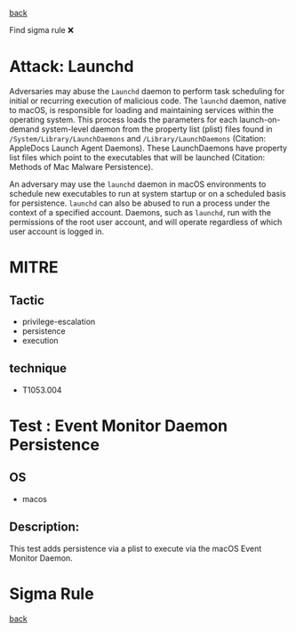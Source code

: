 
[back](../index.md)

Find sigma rule :x: 

# Attack: Launchd 

Adversaries may abuse the <code>Launchd</code> daemon to perform task scheduling for initial or recurring execution of malicious code. The <code>launchd</code> daemon, native to macOS, is responsible for loading and maintaining services within the operating system. This process loads the parameters for each launch-on-demand system-level daemon from the property list (plist) files found in <code>/System/Library/LaunchDaemons</code> and <code>/Library/LaunchDaemons</code> (Citation: AppleDocs Launch Agent Daemons). These LaunchDaemons have property list files which point to the executables that will be launched (Citation: Methods of Mac Malware Persistence).

An adversary may use the <code>launchd</code> daemon in macOS environments to schedule new executables to run at system startup or on a scheduled basis for persistence. <code>launchd</code> can also be abused to run a process under the context of a specified account. Daemons, such as <code>launchd</code>, run with the permissions of the root user account, and will operate regardless of which user account is logged in.

# MITRE
## Tactic
  - privilege-escalation
  - persistence
  - execution


## technique
  - T1053.004


# Test : Event Monitor Daemon Persistence
## OS
  - macos


## Description:
This test adds persistence via a plist to execute via the macOS Event Monitor Daemon. 


# Sigma Rule


[back](../index.md)
